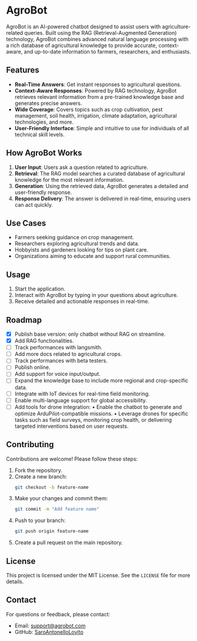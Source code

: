 # AgroBot

AgroBot is an AI-powered chatbot designed to assist users with agriculture-related queries. Built using the RAG (Retrieval-Augmented Generation) technology, AgroBot combines advanced natural language processing with a rich database of agricultural knowledge to provide accurate, context-aware, and up-to-date information to farmers, researchers, and enthusiasts.

## Features

- **Real-Time Answers**: Get instant responses to agricultural questions.
- **Context-Aware Responses**: Powered by RAG technology, AgroBot retrieves relevant information from a pre-trained knowledge base and generates precise answers.
- **Wide Coverage**: Covers topics such as crop cultivation, pest management, soil health, irrigation, climate adaptation, agricultural technologies, and more.
- **User-Friendly Interface**: Simple and intuitive to use for individuals of all technical skill levels.

## How AgroBot Works

1. **User Input**: Users ask a question related to agriculture.
2. **Retrieval**: The RAG model searches a curated database of agricultural knowledge for the most relevant information.
3. **Generation**: Using the retrieved data, AgroBot generates a detailed and user-friendly response.
4. **Response Delivery**: The answer is delivered in real-time, ensuring users can act quickly.

## Use Cases

- Farmers seeking guidance on crop management.
- Researchers exploring agricultural trends and data.
- Hobbyists and gardeners looking for tips on plant care.
- Organizations aiming to educate and support rural communities.

## Usage

1. Start the application.
2. Interact with AgroBot by typing in your questions about agriculture.
3. Receive detailed and actionable responses in real-time.

## Roadmap

- [x] Publish base version: only chatbot without RAG on streamline.
- [x] Add RAG functionalities.
- [ ] Track performances with langsmith.
- [ ] Add more docs related to agricultural crops.
- [ ] Track performances with beta testers.
- [ ] Publish online.
- [ ] Add support for voice input/output.
- [ ] Expand the knowledge base to include more regional and crop-specific data.
- [ ] Integrate with IoT devices for real-time field monitoring.
- [ ] Enable multi-language support for global accessibility.
- [ ] Add tools for drone integration:
	•	Enable the chatbot to generate and optimize ArduPilot-compatible missions.
	•	Leverage drones for specific tasks such as field surveys, monitoring crop health, or delivering targeted interventions based on user requests.

## Contributing

Contributions are welcome! Please follow these steps:

1. Fork the repository.
2. Create a new branch:
   ```bash
   git checkout -b feature-name
   ```
3. Make your changes and commit them:
   ```bash
   git commit -m "Add feature name"
   ```
4. Push to your branch:
   ```bash
   git push origin feature-name
   ```
5. Create a pull request on the main repository.

## License

This project is licensed under the MIT License. See the `LICENSE` file for more details.

## Contact

For questions or feedback, please contact:

- Email: support@agrobot.com
- GitHub: [SaroAntonelloLovito](https://github.com/SaroAntonelloLovito)
